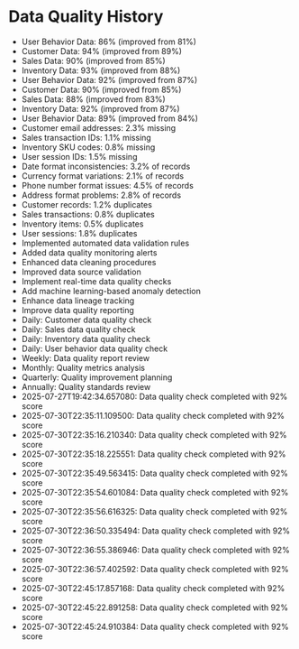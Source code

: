 # Data Quality History

- User Behavior Data: 86% (improved from 81%)
- Customer Data: 94% (improved from 89%)
- Sales Data: 90% (improved from 85%)
- Inventory Data: 93% (improved from 88%)
- User Behavior Data: 92% (improved from 87%)
- Customer Data: 90% (improved from 85%)
- Sales Data: 88% (improved from 83%)
- Inventory Data: 92% (improved from 87%)
- User Behavior Data: 89% (improved from 84%)
- Customer email addresses: 2.3% missing
- Sales transaction IDs: 1.1% missing
- Inventory SKU codes: 0.8% missing
- User session IDs: 1.5% missing
- Date format inconsistencies: 3.2% of records
- Currency format variations: 2.1% of records
- Phone number format issues: 4.5% of records
- Address format problems: 2.8% of records
- Customer records: 1.2% duplicates
- Sales transactions: 0.8% duplicates
- Inventory items: 0.5% duplicates
- User sessions: 1.8% duplicates
- Implemented automated data validation rules
- Added data quality monitoring alerts
- Enhanced data cleaning procedures
- Improved data source validation
- Implement real-time data quality checks
- Add machine learning-based anomaly detection
- Enhance data lineage tracking
- Improve data quality reporting
- Daily: Customer data quality check
- Daily: Sales data quality check
- Daily: Inventory data quality check
- Daily: User behavior data quality check
- Weekly: Data quality report review
- Monthly: Quality metrics analysis
- Quarterly: Quality improvement planning
- Annually: Quality standards review
- 2025-07-27T19:42:34.657080: Data quality check completed with 92% score
- 2025-07-30T22:35:11.109500: Data quality check completed with 92% score
- 2025-07-30T22:35:16.210340: Data quality check completed with 92% score
- 2025-07-30T22:35:18.225551: Data quality check completed with 92% score
- 2025-07-30T22:35:49.563415: Data quality check completed with 92% score
- 2025-07-30T22:35:54.601084: Data quality check completed with 92% score
- 2025-07-30T22:35:56.616325: Data quality check completed with 92% score
- 2025-07-30T22:36:50.335494: Data quality check completed with 92% score
- 2025-07-30T22:36:55.386946: Data quality check completed with 92% score
- 2025-07-30T22:36:57.402592: Data quality check completed with 92% score
- 2025-07-30T22:45:17.857168: Data quality check completed with 92% score
- 2025-07-30T22:45:22.891258: Data quality check completed with 92% score
- 2025-07-30T22:45:24.910384: Data quality check completed with 92% score
